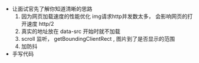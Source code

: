 - 让面试官先了解你知道清晰的思路
  1. 因为网页加载速度的性能优化
    img请求http并发数太多， 会影响网页的打开速度 http/2
  2. 真实的地址放在 data-src  开始时就不加载
  3. scroll  监听， getBoundingClientRect , 图片到了是否显示的范围
  4. 加防抖  
- 手写代码
